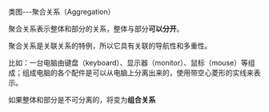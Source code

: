 类图---聚合关系（Aggregation）

聚合关系表示整体和部分的关系，整体与部分**可以分开**。

聚合关系是关联关系的特例，所以它具有关联的导航性和多重性。

比如：一台电脑由键盘（keyboard）、显示器（monitor）、鼠标（mouse）等组成；组成电脑的各个配件是可以从电脑上分离出来的，使用带空心菱形的实线来表示。

如果整体和部分是不可分离的，将变为**组合关系**